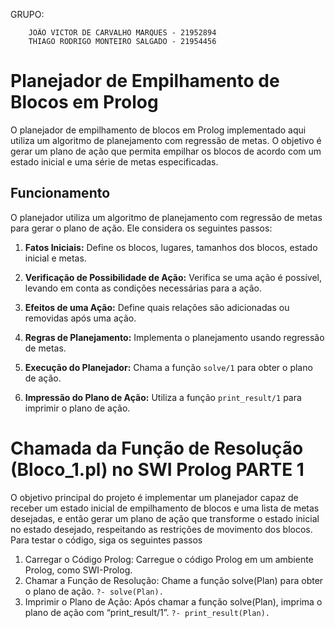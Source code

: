 GRUPO: 

        JOÃO VICTOR DE CARVALHO MARQUES - 21952894
        THIAGO RODRIGO MONTEIRO SALGADO - 21954456


# Planejador de Empilhamento de Blocos em Prolog

O planejador de empilhamento de blocos em Prolog implementado aqui utiliza um algoritmo de planejamento com regressão de metas. O objetivo é gerar um plano de ação que permita empilhar os blocos de acordo com um estado inicial e uma série de metas especificadas.

## Funcionamento

O planejador utiliza um algoritmo de planejamento com regressão de metas para gerar o plano de ação. Ele considera os seguintes passos:

1. **Fatos Iniciais:** Define os blocos, lugares, tamanhos dos blocos, estado inicial e metas.

2. **Verificação de Possibilidade de Ação:** Verifica se uma ação é possível, levando em conta as condições necessárias para a ação.

3. **Efeitos de uma Ação:** Define quais relações são adicionadas ou removidas após uma ação.

4. **Regras de Planejamento:** Implementa o planejamento usando regressão de metas.

5. **Execução do Planejador:** Chama a função `solve/1` para obter o plano de ação.

6. **Impressão do Plano de Ação:** Utiliza a função `print_result/1` para imprimir o plano de ação.

# Chamada da Função de Resolução (Bloco_1.pl) no SWI Prolog PARTE 1
O objetivo principal do projeto é implementar um planejador capaz de receber um estado inicial de empilhamento de blocos e uma lista de metas desejadas, e então gerar um plano de ação que transforme o estado inicial no estado desejado, respeitando as restrições de movimento dos blocos.
Para testar o código, siga os seguintes passos
1. Carregar o Código Prolog: Carregue o código Prolog em um ambiente Prolog, como SWI-Prolog.
2. Chamar a Função de Resolução: Chame a função solve(Plan) para obter o plano de ação.
`?- solve(Plan).`
3. Imprimir o Plano de Ação: Após chamar a função solve(Plan), imprima o plano de ação com “print_result/1”.
`?- print_result(Plan).`